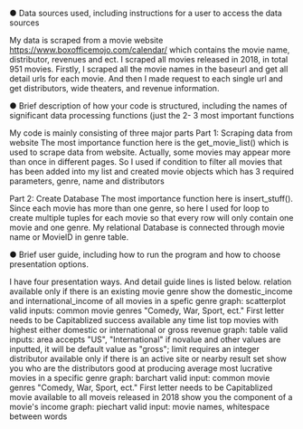 ● Data sources used, including instructions for a user to access the data sources

My data is scraped from a movie website https://www.boxofficemojo.com/calendar/ which contains the movie name, distributor, revenues and ect. I scraped all movies released in 2018, in total 951 movies. Firstly, I scraped all the movie names in the baseurl and get all detail urls for each movie. And then I made request to each single url and get distributors, wide theaters, and revenue information. 


● Brief description of how your code is structured, including the names of significant data processing functions (just the 2- 3 most important functions

My code is mainly consisting of three major parts
Part 1: Scraping data from website
The most importance function here is the get_movie_list() which is used to scrape data from website. Actually, some movies may appear more than once in different pages. So I used if condition to filter all movies that has been added into my list and created movie objects which has 3 required parameters, genre, name and distributors

Part 2: Create Database
The most importance function here is insert_stuff(). Since each movie has more than one genre, so here I used for loop to create multiple tuples for each movie so that every row will only contain one movie and one genre. My relational Database is connected through movie name or MovieID in genre table.


● Brief user guide, including how to run the program and how to choose presentation options.

I have four presentation ways. And detail guide lines is listed below.
relation <genre>
    available only if there is an existing movie genre
    show the domestic_income and international_income of all movies in a spefic genre
    graph: scatterplot
    valid inputs: common movie genres "Comedy, War, Sport, ect." First letter needs to be Capitablized
success <area> <limit>
    available any time
    list top movies with highest either domestic or international or gross revenue
    graph: table
    valid inputs: area accepts "US", "International" if novalue and other values are inputted, it will be default value                     as "gross"; limit requires an integer
distributor <genre>
    available only if there is an active site or nearby result set
    show you who are the distributors good at producing average most lucrative movies in a specific genre
    graph: barchart
    valid input: common movie genres "Comedy, War, Sport, ect." First letter needs to be Capitablized
movie <name>
    available to all moveis released in 2018
    show you the component of a movie's income
    graph: piechart
    valid input: movie names, whitespace between words
